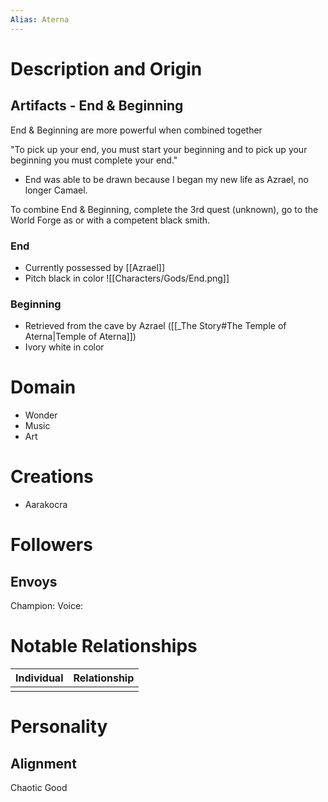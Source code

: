 ```yaml
---
Alias: Aterna
---
```

# Description and Origin

## Artifacts - End & Beginning
End & Beginning are more powerful when combined together

"To pick up your end, you must start your beginning and to pick up your beginning you must complete your end."
- End was able to be drawn because I began my new life as Azrael, no longer Camael. 

To combine End & Beginning, complete the 3rd quest (unknown), go to the World Forge as or with a competent black smith. 

### End
- Currently possessed by [[Azrael]]
- Pitch black in color
![[Characters/Gods/End.png]]

### Beginning
- Retrieved from the cave by Azrael ([[_The Story#The Temple of Aterna|Temple of Aterna]])
- Ivory white in color

# Domain
- Wonder
- Music
- Art

# Creations
- Aarakocra

# Followers

## Envoys
Champion: 
Voice: 

# Notable Relationships
| Individual | Relationship |
| ---------- | ------------ |
|            |              |

# Personality

## Alignment
Chaotic Good